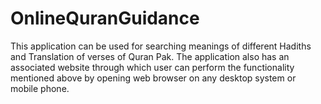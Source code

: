 # OnlineQuranGuidance
 This application can be used for searching meanings of different Hadiths and Translation of verses of Quran Pak. The application also has an associated website through which user can perform the functionality mentioned above by opening web browser on any desktop system or mobile phone.
